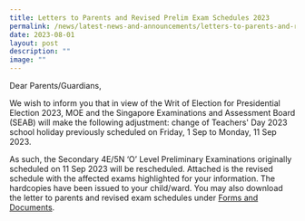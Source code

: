 ```yaml
---
title: Letters to Parents and Revised Prelim Exam Schedules 2023
permalink: /news/latest-news-and-announcements/letters-to-parents-and-revised-prelim-exam-schedules-2023/
date: 2023-08-01
layout: post
description: ""
image: ""
---
```

<p>Dear Parents/Guardians,</p>
<p>We wish to inform you that in view of the Writ of Election for Presidential Election 2023, MOE and the Singapore Examinations and Assessment Board (SEAB) will make the following adjustment: change of Teachers' Day 2023 school holiday previously scheduled on Friday, 1 Sep to Monday, 11 Sep 2023.</p>
<p>As such, the Secondary 4E/5N ‘O’ Level Preliminary Examinations originally scheduled on 11 Sep 2023 will be rescheduled. Attached is the revised schedule with the affected exams highlighted for your information. The hardcopies have been issued to your child/ward. You may also download the letter to parents and revised exam schedules under <a href="https://www.dunearnsec.moe.edu.sg/dss-pages/files-and-documents/">Forms and Documents</a>.</p>
